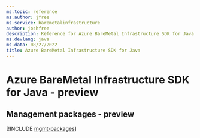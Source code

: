 ```yaml
---
ms.topic: reference
ms.author: jfree
ms.service: baremetalinfrastructure
author: joshfree
description: Reference for Azure BareMetal Infrastructure SDK for Java
ms.devlang: java
ms.data: 08/27/2022
title: Azure BareMetal Infrastructure SDK for Java
---
```

# Azure BareMetal Infrastructure SDK for Java - preview

## Management packages - preview
[!INCLUDE [mgmt-packages](baremetal-infrastructure-mgmt-index.md)]